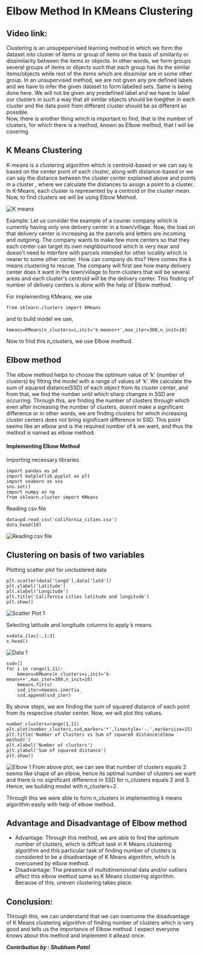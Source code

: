 # Elbow Method In KMeans Clustering
## Video link: 
Clustering is an unsupepervised learning method in which we form the dataset into cluster of items or group of items on the basis of similarity or dissimilarity between the items or objects. In other words, we form groups several groups of items or objects such that each group has its the similar items/objects while rest of the items which are dissimilar are in some other group. In an unsupervised method, we are not given any pre defined labels and we have to infer the given dataset to form labelled sets. Same is being done here. We will not be given any predefined label and we have to label our clusters in such a way that all similar objects should be toegther in each cluster and the data point from different cluster should be as different as possible.  
Now, there is another thing which is important to find, that is the number of clusters, for which there is a method, known as Elbow method, that I will be covering.
## K Means Clustering
K-means is a clustering algorithm which is centroid-based or we can say is based on the center point of each cluster, along with distance-based or we can say the distance between the cluster center explained above and points in a cluster , where we calculate the distances to assign a point to a cluster. In K-Means, each cluster is represented by a centroid or the cluster mean.  
Now, to find clusters we will be using Elbow Method.

![K means](./Images/K_Means.png)

Example: Let us consider the example of a courier company which is currently having only one delivery center in a town/village. Now, the load on that delivery center is increasing as the parcels and letters are incoming and outgoing. The company wants to make few more centers so that they each center can target its own neighbourhood which is very near and doesn't need to interfere with parcels intended for other locality which is nearer to some other center. How can company do this? Here comes the k means clustering to rescue. The company will first see how many delivery center does it want in the town/village to form clusters that will be several areas and each cluster's centroid will be the delivery center. This finding of number of delivery centers is done with the help of Elbow method.

For implementing KMeans, we use
```
from sklearn.clusters import KMeans
``` 
and to build model we use,

```
kmeans=KMeans(n_clusters=i,init='k-means++',max_iter=300,n_init=10)
```

Now to find this n_clusters, we use Elbow mwthod.

## Elbow method
The elbow method helps to choose the optimum value of ‘k’ (number of clusters) by fitting the model with a range of values of ‘k’. We calculate the sum of squared distance(SSD) of each object from its cluster center, and from that, we find the number until which sharp changes in SSD are occurring. Through this, are finding the number of clusters through which even after increasing the number of clusters, doesnt make a significant difference or in other words, we are finding clusters for which increasing cluster centers does not bring significant difference in SSD. This point seems like an elbow and is the required number of k we want, and thus the method is named as elbow method.
#### Implementing Elbow Method

Importing necessary libraries
```
import pandas as pd
import matplotlib.pyplot as plt
import seaborn as sns
sns.set()
import numpy as np
from sklearn.cluster import KMeans
```

Reading csv file
```
data=pd.read_csv('california_cities.csv')
data.head(10)
```
![Reading csv file](./Images/Read_Csv_Head.png)
## Clustering on basis of two variables

Plotting scatter plot for unclustered data

```
plt.scatter(data['longd'],data['latd'])
plt.ylabel('Latitude')
plt.xlabel('Longitude')
plt.title('California cities latitude and longitude')
plt.show()
```
![Scatter Plot 1](./Images/Scatter_1.png)

Selecting latitude and longitude columns to apply k means 
```
x=data.iloc[:,1:3]
x.head()
```
![Data 1](./Images/Data_Head_1.png)

```
ssd=[]
for i in range(1,11):
    kmeans=KMeans(n_clusters=i,init='k-means++',max_iter=300,n_init=10)
    kmeans.fit(x)
    ssd_iter=kmeans.inertia_
    ssd.append(ssd_iter)
```

By above steps, we are finding the sum of squared distance of each point from its respective cluster center. Now, we will plot this values.
```
number_clusters=range(1,11)
plt.plot(number_clusters,ssd,marker='*',linestyle='-.',markersize=15)
plt.title('Number of Clusters vs Sum of squared distance(elbow method)')
plt.xlabel('Number of clusters')
plt.ylabel('Sum of squared distance')
plt.show()
```
![Elbow 1](./Images/Elbow_1.png)
From above plot, we can see that number of clusters equals 2 seems like shape of an elbow, hence its optimal number of clusters we want and there is no significant difference in SSD for n_clusters equals 2 and 3. Hence, we building model with n_clusters=2.

Through this we were able to form n_clusters in implementing k means algorithm easily with help of elbow method.

## Advantage and Disadvantage of Elbow method
- Advantage: Through this method, we are able to find the optimum number of clusters, which is diffcult task in K Means clustering algorithm and this particular task of finding number of clusters is considered to be a disadvantage of K Means algorithm, which is overcomed by elbow method.
- Disadvantage: The presence of multidimensional data and/or outliers affect this elbow method same as K Means clustering algorithm. Because of this, uneven clustering takes place.

## Conclusion:
Through this, we can understand that we can overcome the disadvantage of K Means clustering algorithm of finding number of clusters which is very good and tells us the importance of Elbow method. I expect everyone knows about this method and implement it alteast once.

***Contribution by : Shubham Patel***
